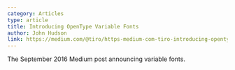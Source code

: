 ```yaml
---
category: Articles
type: article
title: Introducing OpenType Variable Fonts
author: John Hudson
link: https://medium.com/@tiro/https-medium-com-tiro-introducing-opentype-variable-fonts-12ba6cd2369
---
```

The September 2016 Medium post announcing variable fonts.
